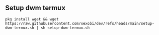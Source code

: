## Setup dwm termux
```
pkg install wget && wget https://raw.githubusercontent.com/xexobi/dev/refs/heads/main/setup-dwm-termux.sh | sh setup-dwm-termux.sh
```
